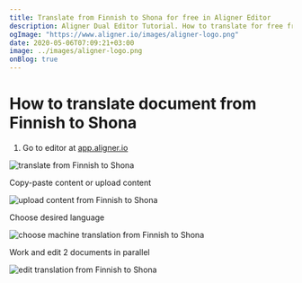 ```yaml
---
title: Translate from Finnish to Shona for free in Aligner Editor
description: Aligner Dual Editor Tutorial. How to translate for free from Finnish to Shona. Aligner is multilingual document management platform. 
ogImage: "https://www.aligner.io/images/aligner-logo.png"
date: 2020-05-06T07:09:21+03:00
image: ../images/aligner-logo.png
onBlog: true
---
```


# How to translate document from Finnish to Shona

1. Go to editor at [app.aligner.io](https://app.aligner.io "Aligner App web page")

![translate from Finnish to Shona](../aligner-blank-editor.png "translate from Finnish to Shona")

Copy-paste content or upload content

![upload content from Finnish to Shona](../aligner-uploaded-document.png "upload content from Finnish to Shona")

Choose desired language

![choose machine translation from Finnish to Shona](../aligner-language-dropdown.png "choose machine translation from Finnish to Shona")

Work and edit 2 documents in parallel

![edit translation from Finnish to Shona](../aligner-double-sitded-editor.png "edit translation from Finnish to Shona")

